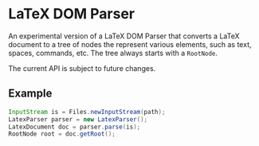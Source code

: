 # LaTeX DOM Parser

An experimental version of a LaTeX DOM Parser that converts a LaTeX document to a tree of nodes the represent various elements, such as text, spaces, commands, etc. The tree always starts with a `RootNode`.

The current API is subject to future changes.

## Example

```java
InputStream is = Files.newInputStream(path);
LatexParser parser = new LatexParser();
LatexDocument doc = parser.parse(is);
RootNode root = doc.getRoot();
```
